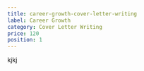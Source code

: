 ```yaml
---
title: career-growth-cover-letter-writing
label: Career Growth
category: Cover Letter Writing
price: 120
position: 1
---
```

kjkj
